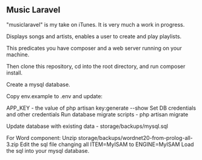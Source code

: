 ## Music Laravel

"musiclaravel"  is my take on iTunes.  It is very much a work in progress.

Displays songs and artists, enables a user to create and play playlists.

This predicates you have composer and a web server running on your machine.

Then clone this repository, cd into the root directory, and run composer install.

Create a mysql database.

Copy env.example to .env and update:

APP_KEY - the value of php artisan key:generate --show
Set DB credentials and other credentials
Run database migrate scripts - php artisan migrate

Update database with existing data - storage/backups/mysql.sql

For Word component:
Unzip storage/backups/wordnet20-from-prolog-all-3.zip
Edit the sql file changing all ITEM=MyISAM to ENGINE=MyISAM
Load the sql into your mysql database.